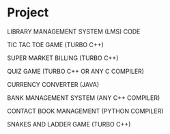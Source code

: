 # Project
LIBRARY MANAGEMENT SYSTEM (LMS) CODE 

TIC TAC TOE GAME (TURBO C++)

SUPER MARKET BILLING (TURBO C++)

QUIZ GAME (TURBO C++ OR ANY C COMPILER)

CURRENCY CONVERTER (JAVA)

BANK MANAGEMENT SYSTEM (ANY C++ COMPILER) 

CONTACT BOOK MANAGEMENT (PYTHON COMPILER)

SNAKES AND LADDER GAME (TURBO C++) 
